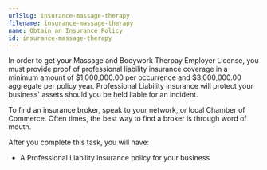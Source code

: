 ```yaml
---
urlSlug: insurance-massage-therapy
filename: insurance-massage-therapy
name: Obtain an Insurance Policy
id: insurance-massage-therapy
---
```

In order to get your Massage and Bodywork Therpay Employer License, you must provide proof of professional liability insurance coverage in a minimum amount of $1,000,000.00 per occurrence and $3,000,000.00 aggregate per policy year. Professional Liability insurance will protect your business' assets should you be held liable for an incident. 

To find an insurance broker, speak to your network, or local Chamber of Commerce. Often times, the best way to find a broker is through word of mouth.

After you complete this task, you will have:

* A Professional Liability insurance policy for your business